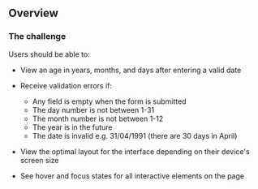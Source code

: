## Overview

### The challenge

Users should be able to:

- View an age in years, months, and days after entering a valid date
- Receive validation errors if:
  - Any field is empty when the form is submitted
  - The day number is not between 1-31
  - The month number is not between 1-12
  - The year is in the future
  - The date is invalid e.g. 31/04/1991 (there are 30 days in April)

- View the optimal layout for the interface depending on their device's screen size
- See hover and focus states for all interactive elements on the page

